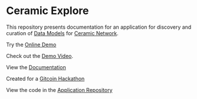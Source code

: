 # Ceramic Explore

This repository presents documentation for an application for discovery and curation of [Data Models](https://developers.ceramic.network/tools/glaze/datamodel/) for [Ceramic Network](https://ceramic.network/).

Try the [Online Demo](https://ceramic-explore.vercel.app/)

Check out the [Demo Video](https://youtu.be/si2_Guuz4jc).

View the [Documentation](https://ceramic-explore-docs.web.app/)

Created for a [Gitcoin Hackathon](https://gitcoin.co/issue/ceramicnetwork/ceramic/81/100026724)

View the code in the [Application Repository](https://gitcoin.co/issue/ceramicnetwork/ceramic/82/100026725)

